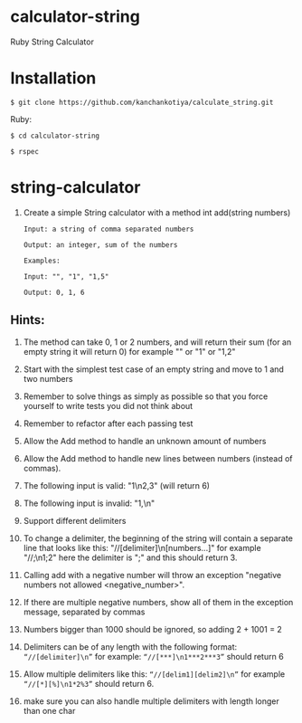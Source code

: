# calculator-string

Ruby String Calculator

# Installation

`$ git clone https://github.com/kanchankotiya/calculate_string.git`

Ruby:

`$ cd calculator-string`

`$ rspec`

# string-calculator

1. Create a simple String calculator with a method int add(string numbers)

    `Input: a string of comma separated numbers`

    `Output: an integer, sum of the numbers`


    `Examples:`

    `Input: "", "1", "1,5"`

    `Output: 0, 1, 6`

  ## Hints:
  1. The method can take 0, 1 or 2 numbers, and will return their sum (for an empty string it will return 0) for example "" or "1" or "1,2"
  2. Start with the simplest test case of an empty string and move to 1 and two numbers
  3. Remember to solve things as simply as possible so that you force yourself to write tests you did not think about
  4. Remember to refactor after each passing test

2. Allow the Add method to handle an unknown amount of numbers
3. Allow the Add method to handle new lines between numbers (instead of commas).

  1. The following input is valid: "1\n2,3" (will return 6)
  2. The following input is invalid: "1,\n"

4. Support different delimiters

  1. To change a delimiter, the beginning of the string will contain a separate line that looks like this: "//[delimiter]\n[numbers...]" for example "//;\n1;2"  here the delimiter is ";" and this should return 3.



5. Calling add with a negative number will throw an exception "negative numbers not allowed <negative_number>".

  1. If there are multiple negative numbers, show all of them in the exception message, separated by commas

6. Numbers bigger than 1000 should be ignored, so adding 2 + 1001 = 2

7. Delimiters can be of any length with the following format: `“//[delimiter]\n”` for example: `“//[***]\n1***2***3”` should return 6

8. Allow multiple delimiters like this: `“//[delim1][delim2]\n”` for example `“//[*][%]\n1*2%3”` should return 6.

9. make sure you can also handle multiple delimiters with length longer than one char
